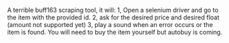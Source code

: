 A terrible buff163 scraping tool, it will:
1, Open a selenium driver and go to the item with the provided id.
2, ask for the desired price and desired float (amount not supported yet)
3, play a sound when an error occurs or the item is found.
You will need to buy the item yourself but autobuy is coming.
